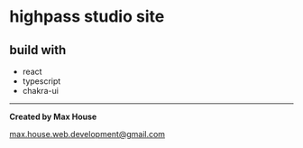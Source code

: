 # highpass studio site

## build with

- react
- typescript
- chakra-ui


---

**Created by Max House**

<max.house.web.development@gmail.com>